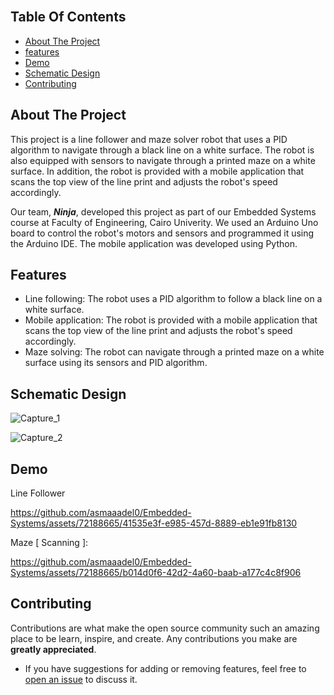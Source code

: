 <br/>

## Table Of Contents

- [About The Project](#about-the-project)
- [features](#features)
- [Demo](#demo)
- [Schematic Design](#schematic-design)
- [Contributing](#contributing)

## About The Project

This project is a line follower and maze solver robot that uses a PID algorithm to navigate through a black line on a white surface. The robot is also equipped with sensors to navigate through a printed maze on a white surface. In addition, the robot is provided with a mobile application that scans the top view of the line print and adjusts the robot's speed accordingly.

Our team, <em><b>Ninja</b></em>, developed this project as part of our Embedded Systems course at Faculty of Engineering, Cairo Univerity. We used an Arduino Uno board to control the robot's motors and sensors and programmed it using the Arduino IDE. The mobile application was developed using Python.


## Features
* Line following: The robot uses a PID algorithm to follow a black line on a white surface.
* Mobile application: The robot is provided with a mobile application that scans the top view of the line print and adjusts the robot's speed accordingly.
* Maze solving: The robot can navigate through a printed maze on a white surface using its sensors and PID algorithm.


## Schematic Design

![Capture_1](https://github.com/asmaaadel0/Embedded-Systems/assets/72188665/0da2d473-9739-4582-82b3-252fe0d38580)

![Capture_2](https://github.com/asmaaadel0/Embedded-Systems/assets/72188665/357bf46c-cd38-43e2-a8d4-83802ed5616b)


## Demo

Line Follower 

https://github.com/asmaaadel0/Embedded-Systems/assets/72188665/41535e3f-e985-457d-8889-eb1e91fb8130



Maze [ Scanning ]: 

https://github.com/asmaaadel0/Embedded-Systems/assets/72188665/b014d0f6-42d2-4a60-baab-a177c4c8f906


## Contributing

Contributions are what make the open source community such an amazing place to be learn, inspire, and create. Any contributions you make are **greatly appreciated**.
- If you have suggestions for adding or removing features, feel free to [open an issue](https://github.com/asmaaadel0/Embedded-Systems/issues/new) to discuss it.
